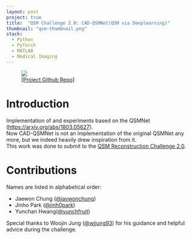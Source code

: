 ```yaml
---
layout: post
project: true
title:  "QSM Challenge 2.0: CAD-QSMNet(QSM via Deeplearning)"
thumbnail: "qsm-thumbnail.png"
stack:
  - Python
  - PyTorch
  - MATLAB
  - Medical Imaging
---
```


<figure>
	<a href="{{ site.url }}/img/projects/qsm-thumbnail.png">
    <img src="{{ site.url }}/img/projects/qsm-thumbnail.png">
  </a>
	<figcaption><a href="https://github.com/jaywonchung/CAD-QSMNet">[Project Github Repo]</a></figcaption>
</figure>

# Introduction

Implementation of and experiments based on the QSMNet (https://arxiv.org/abs/1803.05627).  
Now CAD-QSMNet is not an implementation of the original QSMNet any more, but we indeed heavily drew inspiration from it.  
This work was done to submit to the [QSM Reconstruction Challenge 2.0](http://qsm.snu.ac.kr/?page_id=30).

# Contributions

Names are listed in alphabetical order:  
- Jaewon Chung ([@jaywonchung](https://github.com/jaywonchung))
- Jinho Park ([@jinh0park](https://github.com/jinh0park))
- Yunchan Hwang([@yunchfruit](https://github.com/yunchfruit))

Special thanks to Woojin Jung ([@wjjung93](https://github.com/wjjung93)) for his guidance and helpful advice during the challenge.
